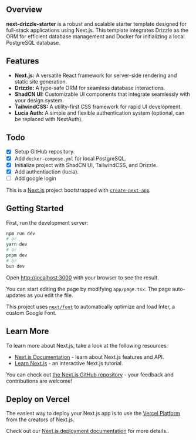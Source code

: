 ## Overview

**next-drizzle-starter** is a robust and scalable starter template designed for full-stack applications using Next.js. This template integrates Drizzle as the ORM for efficient database management and Docker for initializing a local PostgreSQL database.

## Features

- **Next.js:** A versatile React framework for server-side rendering and static site generation.
- **Drizzle:** A type-safe ORM for seamless database interactions.
- **ShadCN UI:** Customizable UI components that integrate seamlessly with your design system.
- **TailwindCSS:** A utility-first CSS framework for rapid UI development.
- **Lucia Auth:** A simple and flexible authentication system (optional, can be replaced with NextAuth).

## Todo

- [x] Setup GitHub repository.
- [x] Add `docker-compose.yml` for local PostgreSQL.
- [x] Initialize project with ShadCN UI, TailwindCSS, and Drizzle.
- [x] Add authentiaction (lucia).
- [ ] Add google login

This is a [Next.js](https://nextjs.org/) project bootstrapped with [`create-next-app`](https://github.com/vercel/next.js/tree/canary/packages/create-next-app).

## Getting Started

First, run the development server:

```bash
npm run dev
# or
yarn dev
# or
pnpm dev
# or
bun dev
```

Open [http://localhost:3000](http://localhost:3000) with your browser to see the result.

You can start editing the page by modifying `app/page.tsx`. The page auto-updates as you edit the file.

This project uses [`next/font`](https://nextjs.org/docs/basic-features/font-optimization) to automatically optimize and load Inter, a custom Google Font.

## Learn More

To learn more about Next.js, take a look at the following resources:

- [Next.js Documentation](https://nextjs.org/docs) - learn about Next.js features and API.
- [Learn Next.js](https://nextjs.org/learn) - an interactive Next.js tutorial.

You can check out [the Next.js GitHub repository](https://github.com/vercel/next.js/) - your feedback and contributions are welcome!

## Deploy on Vercel

The easiest way to deploy your Next.js app is to use the [Vercel Platform](https://vercel.com/new?utm_medium=default-template&filter=next.js&utm_source=create-next-app&utm_campaign=create-next-app-readme) from the creators of Next.js.

Check out our [Next.js deployment documentation](https://nextjs.org/docs/deployment) for more details..
